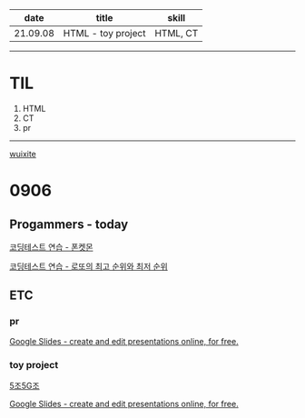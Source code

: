 |   date   |       title        |  skill   |
| :------: | :----------------: | :------: |
| 21.09.08 | HTML - toy project | HTML, CT |

---

# TIL

1. HTML
2. CT
3. pr

---

[wuixite](https://www.notion.so/wuixite-d8b5ee54b67949e8b38cbd6ac3eb44d7)

# 0906

## Progammers - today

[코딩테스트 연습 - 폰켓몬](https://programmers.co.kr/learn/courses/30/lessons/1845#)

[코딩테스트 연습 - 로또의 최고 순위와 최저 순위](https://programmers.co.kr/learn/courses/30/lessons/77484)

## ETC

### pr

[Google Slides - create and edit presentations online, for free.](https://docs.google.com/presentation/d/1Mi6WE9YCNl5FX0iteMQMazIECYEWeTQ8/edit#slide=id.p1)

### toy project

[5조5G조](https://www.notion.so/5-5G-dfef56639d9f43998a947d48a0186fa9)

[Google Slides - create and edit presentations online, for free.](https://docs.google.com/presentation/d/1EgcFj4R7XTqQmJXv63GCW8CGTWyPi5Mg/edit#slide=id.p1)
